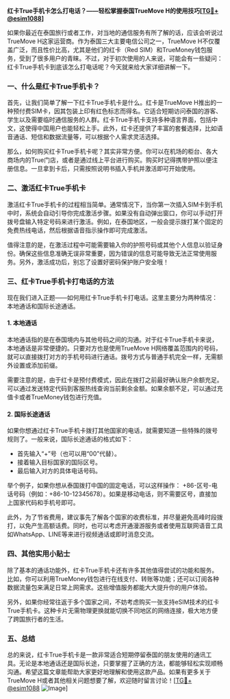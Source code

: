 **红卡True手机卡怎么打电话？——轻松掌握泰国TrueMove H的使用技巧[[TG💪+ @esim1088](https://t.me/s/esim1088)]**

如果你最近在泰国旅行或者工作，对当地的通信服务有所了解的话，应该会听说过TrueMove H这家运营商。作为泰国三大主要电信公司之一，TrueMove H不仅覆盖广泛，而且性价比高，尤其是他们的红卡（Red SIM）和TrueMoney钱包服务，受到了很多用户的青睐。不过，对于初次使用的人来说，可能会有一些疑问：红卡True手机卡到底该怎么打电话呢？今天就来给大家详细讲解一下。

### 一、什么是红卡True手机卡？

首先，让我们简单了解一下红卡True手机卡是什么。红卡是TrueMove H推出的一种预付费SIM卡，因其包装上印有红色标志而得名。它适合短期访问泰国的游客、学生以及需要临时通信服务的人群。红卡True手机卡支持多种语言界面，包括中文，这使得中国用户也能轻松上手。此外，红卡还提供了丰富的套餐选择，比如语音通话、短信和数据流量等，可以根据个人需求灵活选择。

那么，如何购买红卡True手机卡呢？其实非常方便。你可以在机场的柜台、各大商场内的True门店，或者是通过线上平台进行购买。购买时记得携带护照以便注册信息。一旦拿到卡后，只需按照说明书插入手机并激活即可开始使用。

### 二、激活红卡True手机卡

激活红卡True手机卡的过程相当简单。通常情况下，当你第一次插入SIM卡到手机中时，系统会自动引导你完成激活步骤。如果没有自动弹出窗口，你可以手动打开拨号盘输入特定号码来进行激活。例如，在泰国地区，一般会提示拨打某个固定的免费热线电话，然后根据语音指示操作即可完成激活。

值得注意的是，在激活过程中可能需要输入你的护照号码或其他个人信息以验证身份。确保这些信息准确无误非常重要，因为错误的信息可能导致无法正常使用服务。另外，激活成功后，别忘了设置好密码保护账户安全哦！

### 三、红卡True手机卡打电话的方法

现在我们进入正题——如何用红卡True手机卡打电话。这里主要分为两种情况：本地通话和国际长途通话。

#### 1. 本地通话

本地通话指的是在泰国境内与其他号码之间的沟通。对于红卡True手机卡来说，本地通话是非常便捷的。只要对方也是使用TrueMove H网络覆盖范围内的号码，就可以直接拨打对方的手机号码进行通话。拨号方式与普通手机完全一样，无需额外设置或添加前缀。

需要注意的是，由于红卡是预付费模式，因此在拨打之前最好确认账户余额充足。可以通过发送特定代码到客服热线查询当前剩余金额。如果余额不足，可以通过充值卡或者TrueMoney钱包进行充值。

#### 2. 国际长途通话

如果你想通过红卡True手机卡拨打其他国家的电话，就需要知道一些特殊的拨号规则了。一般来说，国际长途通话的格式如下：

- 首先输入“+”号（也可以用“00”代替）。
- 接着输入目标国家的国际区号。
- 最后输入对方的具体电话号码。

举个例子，如果你想从泰国拨打中国的固定电话，可以这样操作：
+86-区号-电话号码（例如：+86-10-12345678）。如果是移动电话，则不需要区号，直接加上国家代码和手机号即可。

此外，为了节省费用，建议事先了解各个国家的收费标准，并尽量避免高峰时段拨打，以免产生高额话费。同时，也可以考虑开通漫游服务或者使用互联网语音工具如WhatsApp、LINE等来进行视频通话或即时消息交流。

### 四、其他实用小贴士

除了基本的通话功能外，红卡True手机卡还有许多其他值得尝试的功能和服务。比如，你可以利用TrueMoney钱包进行在线支付、转账等功能；还可以订阅各种数据流量包来满足日常上网需求。这些增值服务都能大大提升你的用户体验。

另外，如果你经常往返于多个国家之间，不妨考虑购买一张支持eSIM技术的红卡True手机卡。这种卡片无需物理更换就能切换不同地区的网络连接，极大地方便了跨国旅行者的生活。

### 五、总结

总的来说，红卡True手机卡是一款非常适合短期停留泰国的朋友使用的通讯工具。无论是本地通话还是国际长途，只要掌握了正确的方法，都能够轻松实现顺畅沟通。希望这篇文章能帮助大家更好地理解和使用这款产品。如果有更多关于TrueMove H或者其他相关问题想要了解，欢迎随时留言讨论！[[TG💪+ @esim1088](https://t.me/s/esim1088) ![Image](https://i.postimg.cc/4NQfJmqS/Snipaste-2025-05-13-00-14-12.png)]